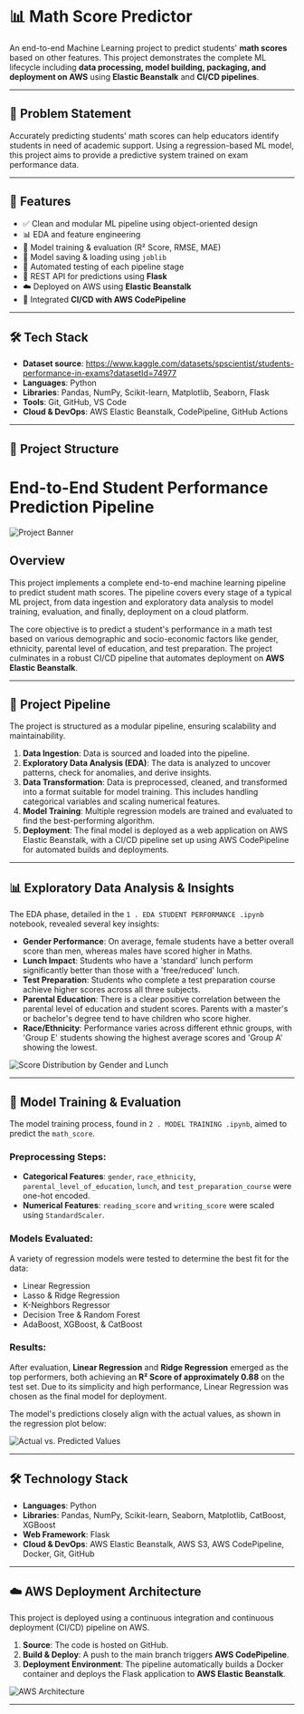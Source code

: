 # 📊 Math Score Predictor

An end-to-end Machine Learning project to predict students' **math scores** based on other features. This project demonstrates the complete ML lifecycle including **data processing, model building, packaging, and deployment on AWS** using **Elastic Beanstalk** and **CI/CD pipelines**.

---

## 🧠 Problem Statement

Accurately predicting students' math scores can help educators identify students in need of academic support. Using a regression-based ML model, this project aims to provide a predictive system trained on exam performance data.

---

## 🚀 Features

- ✅ Clean and modular ML pipeline using object-oriented design
- 📊 EDA and feature engineering
- 🧠 Model training & evaluation (R² Score, RMSE, MAE)
- 💾 Model saving & loading using `joblib`
- 🧪 Automated testing of each pipeline stage
- 🔌 REST API for predictions using **Flask**
- ☁️ Deployed on AWS using **Elastic Beanstalk**
- 🔄 Integrated **CI/CD with AWS CodePipeline**

---

## 🛠️ Tech Stack

- **Dataset source**: https://www.kaggle.com/datasets/spscientist/students-performance-in-exams?datasetId=74977
- **Languages**: Python
- **Libraries**: Pandas, NumPy, Scikit-learn, Matplotlib, Seaborn, Flask
- **Tools**: Git, GitHub, VS Code
- **Cloud & DevOps**: AWS Elastic Beanstalk, CodePipeline, GitHub Actions

---

## 📁 Project Structure
# End-to-End Student Performance Prediction Pipeline

![Project Banner](https://i.imgur.com/8a25j2B.png)

## Overview

This project implements a complete end-to-end machine learning pipeline to predict student math scores. The pipeline covers every stage of a typical ML project, from data ingestion and exploratory data analysis to model training, evaluation, and finally, deployment on a cloud platform.

The core objective is to predict a student's performance in a math test based on various demographic and socio-economic factors like gender, ethnicity, parental level of education, and test preparation. The project culminates in a robust CI/CD pipeline that automates deployment on **AWS Elastic Beanstalk**.

***

## 🚀 Project Pipeline

The project is structured as a modular pipeline, ensuring scalability and maintainability.

1.  **Data Ingestion**: Data is sourced and loaded into the pipeline.
2.  **Exploratory Data Analysis (EDA)**: The data is analyzed to uncover patterns, check for anomalies, and derive insights.
3.  **Data Transformation**: Data is preprocessed, cleaned, and transformed into a format suitable for model training. This includes handling categorical variables and scaling numerical features.
4.  **Model Training**: Multiple regression models are trained and evaluated to find the best-performing algorithm.
5.  **Deployment**: The final model is deployed as a web application on AWS Elastic Beanstalk, with a CI/CD pipeline set up using AWS CodePipeline for automated builds and deployments.

***

## 📊 Exploratory Data Analysis & Insights

The EDA phase, detailed in the `1 . EDA STUDENT PERFORMANCE .ipynb` notebook, revealed several key insights:

* **Gender Performance**: On average, female students have a better overall score than men, whereas males have scored higher in Maths.
* **Lunch Impact**: Students who have a 'standard' lunch perform significantly better than those with a 'free/reduced' lunch.
* **Test Preparation**: Students who complete a test preparation course achieve higher scores across all three subjects.
* **Parental Education**: There is a clear positive correlation between the parental level of education and student scores. Parents with a master's or bachelor's degree tend to have children who score higher.
* **Race/Ethnicity**: Performance varies across different ethnic groups, with 'Group E' students showing the highest average scores and 'Group A' showing the lowest.

![Score Distribution by Gender and Lunch](https://i.imgur.com/k26p4sC.png)

***

## 🤖 Model Training & Evaluation

The model training process, found in `2 . MODEL TRAINING .ipynb`, aimed to predict the `math_score`.

### Preprocessing Steps:
* **Categorical Features**: `gender`, `race_ethnicity`, `parental_level_of_education`, `lunch`, and `test_preparation_course` were one-hot encoded.
* **Numerical Features**: `reading_score` and `writing_score` were scaled using `StandardScaler`.

### Models Evaluated:
A variety of regression models were tested to determine the best fit for the data:
* Linear Regression
* Lasso & Ridge Regression
* K-Neighbors Regressor
* Decision Tree & Random Forest
* AdaBoost, XGBoost, & CatBoost

### Results:
After evaluation, **Linear Regression** and **Ridge Regression** emerged as the top performers, both achieving an **R² Score of approximately 0.88** on the test set. Due to its simplicity and high performance, Linear Regression was chosen as the final model for deployment.

The model's predictions closely align with the actual values, as shown in the regression plot below:

![Actual vs. Predicted Values](https://i.imgur.com/39a6WlV.png)

***

## 🛠️ Technology Stack

* **Languages**: Python
* **Libraries**: Pandas, NumPy, Scikit-learn, Seaborn, Matplotlib, CatBoost, XGBoost
* **Web Framework**: Flask
* **Cloud & DevOps**: AWS Elastic Beanstalk, AWS S3, AWS CodePipeline, Docker, Git, GitHub

***

## ☁️ AWS Deployment Architecture

This project is deployed using a continuous integration and continuous deployment (CI/CD) pipeline on AWS.

1.  **Source**: The code is hosted on GitHub.
2.  **Build & Deploy**: A push to the main branch triggers **AWS CodePipeline**.
3.  **Deployment Environment**: The pipeline automatically builds a Docker container and deploys the Flask application to **AWS Elastic Beanstalk**.

![AWS Architecture](https://i.imgur.com/4l3gK5S.png)

***


